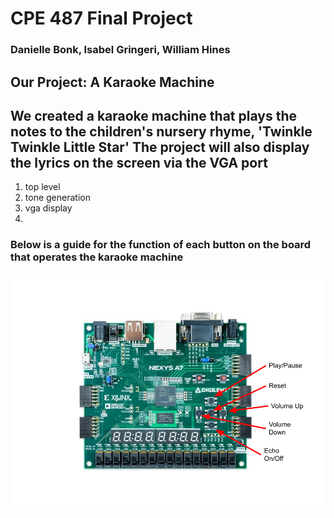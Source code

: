 # CPE 487 Final Project
### Danielle Bonk, Isabel Gringeri, William Hines

## Our Project: A Karaoke Machine
We created a karaoke machine that plays the notes to the children's nursery rhyme, 'Twinkle Twinkle Little Star'
The project will also display the lyrics on the screen via the VGA port
---
1. top level
2. tone generation
3. vga display
4. 

### Below is a guide for the function of each button on the board that operates the karaoke machine
![buttonguide](CPE487FinalProjectButtonMap.png)
